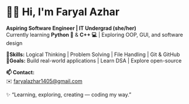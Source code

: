 # 👩‍💻 Hi, I'm Faryal Azhar  

**Aspiring Software Engineer | IT Undergrad (she/her)**  
Currently learning **Python 🐍** & **C++ 💻** | Exploring OOP, GUI, and software design  

**🧠Skills:** Logical Thinking | Problem Solving | File Handling | Git & GitHub  
**🎯Goals:** Build real-world applications | Learn DSA | Explore open-source  

**📫 Contact:**  
✉️ faryalazhar1405@gmail.com  

✨ “Learning, exploring, creating — coding my way.”
